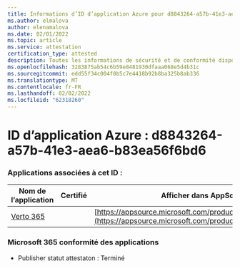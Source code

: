 ```yaml
---
title: Informations d’ID d’application Azure pour d8843264-a57b-41e3-aea6-b83ea56f6bd6
ms.author: elmalova
author: elenamalova
ms.date: 02/01/2022
ms.topic: article
ms.service: attestation
certification_type: attested
description: Toutes les informations de sécurité et de conformité disponibles pour d8843264-a57b-41e3-aea6-b83ea56f6bd6.
ms.openlocfilehash: 3283875ab54c6b59e8481930dfaaa068e5d4b31c
ms.sourcegitcommit: edd55f34c004f0b5c7e4418b92b8ba325b8ab336
ms.translationtype: MT
ms.contentlocale: fr-FR
ms.lasthandoff: 02/02/2022
ms.locfileid: "62318260"
---
```

# <a name="azure-app-id-d8843264-a57b-41e3-aea6-b83ea56f6bd6"></a>ID d’application Azure : d8843264-a57b-41e3-aea6-b83ea56f6bd6


### <a name="apps-associated-with-this-id"></a>Applications associées à cet ID :
| **Nom de l’application** | **Certifié** | **Afficher dans AppSource** |
|--------------|---------------|-----------------------|
| [Verto 365](https://docs.microsoft.com/microsoft-365-app-certification/forward/WA200003230) |  | [https://appsource.microsoft.com/product/office/WA200003230](https://appsource.microsoft.com/product/office/WA200003230) |

### <a name="microsoft-365-app-compliance-status"></a>Microsoft 365 conformité des applications
- Publisher statut attestaton : Terminé
